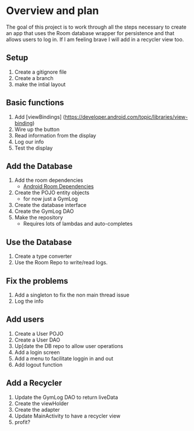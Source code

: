 # Overview and plan
The goal of this project is to work through all the steps necessary to create an app
that uses the Room database wrapper for persistence and that allows users to log in.
If I am feeling brave I will add in a recycler view too.

## Setup
1. Create a gitignore file
2. Create a branch
3. make the intial layout

## Basic functions
1. Add [viewBindings] (https://developer.android.com/topic/libraries/view-binding)
2. Wire up the button
3. Read information from the display
4. Log our info
5. Test the display

## Add the Database
1. Add the room dependencies
    * [Android Room Dependencies](https://developer.android.com/jetpack/androidx/releases/room)
2. Create the POJO entity objects
    * for now just a GymLog
3. Create the database interface
4. Create the GymLog DAO
5. Make the repository
   * Requires lots of lambdas and auto-completes   

## Use the Database
1. Create a type converter
2. Use the Room Repo to write/read logs.

## Fix the problems
1. Add a singleton to fix  the non main thread issue
2. Log the info

## Add users
1. Create a User POJO
2. Create a User DAO
3. Up[date the DB repo to allow user operations
4. Add a login screen
5. Add a menu to facilitate loggin in and out
6. Add logout function

## Add a Recycler
1. Update the GymLog DAO to return liveData
2. Create the viewHolder
3. Create the adapter
4. Update MainActivity to have a recycler view
5. profit?